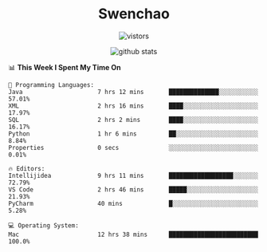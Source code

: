 <h1 align="center">Swenchao</h3>

<p align="center">
  <img src="https://visitor-badge.glitch.me/badge?page_id=Swenchao" alt="vistors" />
</p>

<p align="center">
  <img src="https://github-readme-stats.vercel.app/api?username=Swenchao&count_private=true&show_icons=true&theme=vue-dark&hide_title=true" alt="github stats" />
</p>

<!--START_SECTION:waka-->
📊 **This Week I Spent My Time On** 

```text
💬 Programming Languages: 
Java                     7 hrs 12 mins       ██████████████░░░░░░░░░░░   57.01% 
XML                      2 hrs 16 mins       ████░░░░░░░░░░░░░░░░░░░░░   17.97% 
SQL                      2 hrs 2 mins        ████░░░░░░░░░░░░░░░░░░░░░   16.17% 
Python                   1 hr 6 mins         ██░░░░░░░░░░░░░░░░░░░░░░░   8.84% 
Properties               0 secs              ░░░░░░░░░░░░░░░░░░░░░░░░░   0.01%

🔥 Editors: 
Intellijidea             9 hrs 11 mins       ██████████████████░░░░░░░   72.79% 
VS Code                  2 hrs 46 mins       █████░░░░░░░░░░░░░░░░░░░░   21.93% 
PyCharm                  40 mins             █░░░░░░░░░░░░░░░░░░░░░░░░   5.28%

💻 Operating System: 
Mac                      12 hrs 38 mins      █████████████████████████   100.0%

```


<!--END_SECTION:waka-->
